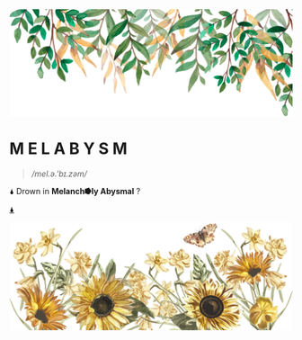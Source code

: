 <img src="head@2x.png" align="center" />

# M E L A B Y S M 

> _/mel.ə.'bɪ.zəm/_

🌢  Drown in __Melanch⭓ly Abysmal__ ?

[🌢](https://melabysm.github.io/melabysm.html)

<img src="footer.png" align="center" />
